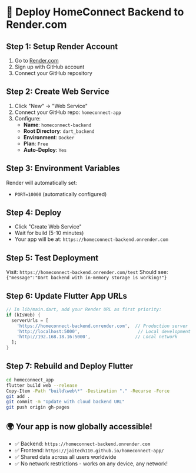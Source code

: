 # 🚀 Deploy HomeConnect Backend to Render.com

## Step 1: Setup Render Account
1. Go to [Render.com](https://render.com)
2. Sign up with GitHub account
3. Connect your GitHub repository

## Step 2: Create Web Service
1. Click "New" → "Web Service"
2. Connect your GitHub repo: `homeconnect-app`
3. Configure:
   - **Name**: `homeconnect-backend`
   - **Root Directory**: `dart_backend`
   - **Environment**: `Docker`
   - **Plan**: `Free`
   - **Auto-Deploy**: `Yes`

## Step 3: Environment Variables
Render will automatically set:
- `PORT=10000` (automatically configured)

## Step 4: Deploy
- Click "Create Web Service"
- Wait for build (5-10 minutes)
- Your app will be at: `https://homeconnect-backend.onrender.com`

## Step 5: Test Deployment
Visit: `https://homeconnect-backend.onrender.com/test`
Should see: `{"message":"Dart backend with in-memory storage is working!"}`

## Step 6: Update Flutter App URLs
```dart
// In lib/main.dart, add your Render URL as first priority:
if (kIsWeb) {
  serverUrls = [
    'https://homeconnect-backend.onrender.com',  // Production server
    'http://localhost:5000',                      // Local development
    'http://192.168.18.16:5000',                 // Local network
  ];
}
```

## Step 7: Rebuild and Deploy Flutter
```bash
cd homeconnect_app
flutter build web --release
Copy-Item -Path "build\web\*" -Destination "." -Recurse -Force
git add .
git commit -m "Update with cloud backend URL"
git push origin gh-pages
```

## 🌍 Your app is now globally accessible!
- ✅ Backend: `https://homeconnect-backend.onrender.com`
- ✅ Frontend: `https://jaitech110.github.io/homeconnect-app/`
- ✅ Shared data across all users worldwide
- ✅ No network restrictions - works on any device, any network! 
